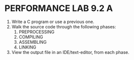 # PERFORMANCE LAB 9.2 A

1. Write a C program or use a previous one.
2. Walk the source code through the following phases:
    1. PREPROCESSING
    2. COMPILING
    3. ASSEMBLING
    4. LINKING
3. View the output file in an IDE/text-editor, from each phase.